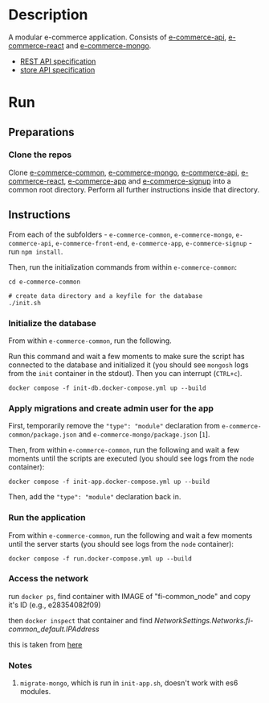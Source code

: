 # Description
A modular e-commerce application. Consists of [e-commerce-api](https://github.com/gottfried-github/e-commerce-api), [e-commerce-react](https://github.com/gottfried-github/e-commerce-react) and [e-commerce-mongo](https://github.com/gottfried-github/e-commerce-mongo).

* [REST API specification](https://github.com/gottfried-github/e-commerce-api#rest-api)
* [store API specification](https://github.com/gottfried-github/e-commerce-api#store-api)

# Run
## Preparations
### Clone the repos
Clone [e-commerce-common](https://github.com/gottfried-github/e-commerce-common), [e-commerce-mongo](https://github.com/gottfried-github/e-commerce-mongo), [e-commerce-api](https://github.com/gottfried-github/e-commerce-api), [e-commerce-react](https://github.com/gottfried-github/e-commerce-react), [e-commerce-app](https://github.com/gottfried-github/e-commerce-app) and [e-commerce-signup](https://github.com/gottfried-github/e-commerce-signup) into a common root directory. Perform all further instructions inside that directory.

## Instructions
From each of the subfolders - `e-commerce-common`, `e-commerce-mongo`, `e-commerce-api`, `e-commerce-front-end`, `e-commerce-app`, `e-commerce-signup` - run `npm install`. 

Then, run the initialization commands from within `e-commerce-common`:

```shell
cd e-commerce-common

# create data directory and a keyfile for the database
./init.sh
```

### Initialize the database
From within `e-commerce-common`, run the following.

Run this command and wait a few moments to make sure the script has connected to the database and initialized it (you should see `mongosh` logs from the `init` container in the stdout). Then you can interrupt (`CTRL+c`).

`docker compose -f init-db.docker-compose.yml up --build`

### Apply migrations and create admin user for the app
First, temporarily remove the `"type": "module"` declaration from `e-commerce-common/package.json` and `e-commerce-mongo/package.json` [`1`].

Then, from within `e-commerce-common`, run the following and wait a few moments until the scripts are executed (you should see logs from the `node` container):

`docker compose -f init-app.docker-compose.yml up --build`

Then, add the `"type": "module"` declaration back in.

### Run the application
From within `e-commerce-common`, run the following and wait a few moments until the server starts (you should see logs from the `node` container):

`docker compose -f run.docker-compose.yml up --build`

### Access the network
run `docker ps`, find container with IMAGE of "fi-common_node" and copy it's ID (e.g., e28354082f09)

then `docker inspect` that container and find *NetworkSettings.Networks.fi-common_default.IPAddress*

this is taken from [here](https://stackoverflow.com/a/56741737)

### Notes
1. `migrate-mongo`, which is run in `init-app.sh`, doesn't work with es6 modules.